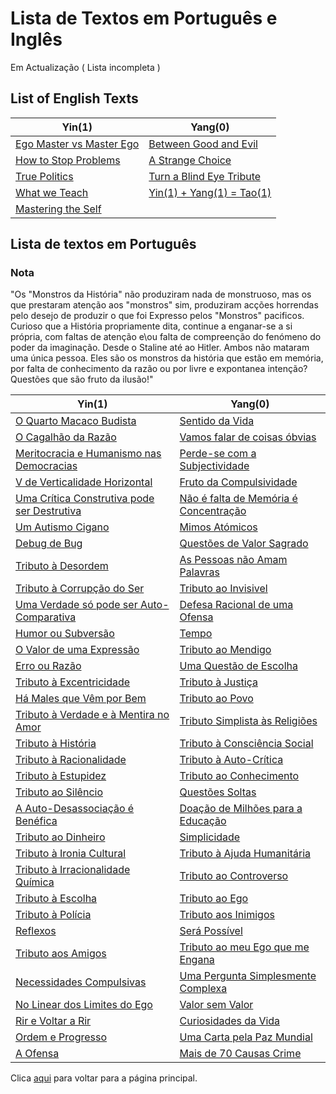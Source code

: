 # Lista de Textos em Português e Inglês

Em Actualização ( Lista incompleta )

## List of English Texts

Yin(1) | Yang(0)
--- | ---
[Ego Master vs Master Ego](./en/EgoMasters.md) | [Between Good and Evil](./en/Between_Good_Evil.md)
[How to Stop Problems](./en/Stop_Problems.md) | [A Strange Choice](./en/Strange_Choice.md)
[True Politics](./en/True_Politics.md) | [Turn a Blind Eye Tribute](./en/Turn_Eyes_Blind.md)
[What we Teach](./en/What_We_Teadch.md) | [Yin(1) + Yang(1) = Tao(1)](./en/Yin_Yang_Tao.md)
[Mastering the Self](./en/Mastering_the_Self.md) | 

## Lista de textos em Português
### Nota 
"Os "Monstros da História" não produziram nada de monstruoso, mas os que prestaram atenção aos "monstros" sim, produziram acções horrendas pelo desejo de produzir o que foi Expresso pelos "Monstros" pacificos. Curioso que a História propriamente dita, continue a enganar-se a si própria, com faltas de atenção e\ou falta de compreenção do fenómeno do poder da imaginação. Desde o Staline até ao Hitler. Ambos não mataram uma única pessoa. Eles são os monstros da história que estão em memória, por falta de conhecimento da razão ou por livre e expontanea intenção? Questões que são fruto da ilusão!"

Yin(1) | Yang(0)
--- | ---
[O Quarto Macaco Budista](./pt/O_4_Macaco_Budista.md) | [Sentido da Vida](./pt/Sentido_da_Vida.md)
[O Cagalhão da Razão](./pt/O_Cagalhão_Da_Razão.md) |  [Vamos falar de coisas óbvias](./pt/Vamos_falar_de_coisas_obvias.md)
[Meritocracia e Humanismo nas Democracias](./pt/Meritocracia_e_Humanismo_na_Democracia.md) |  [Perde-se com a Subjectividade](./pt/Perde-se_com_a_subjectividade.md)
[V de Verticalidade Horizontal](./pt/V_de_verticalidade_horizontal.md) |  [Fruto da Compulsividade](./pt/Fruto_da_Compulsividade.md)
[Uma Crítica Construtiva pode ser Destrutiva](./pt/Critica_construtiva_destrutiva.md) |  [Não é falta de Memória é Concentração](./pt/Falta_de_Memoria.md)
[Um Autismo Cigano](./pt/Autismo_Cigano.md) |  [Mimos Atómicos](./pt/Mimos_Atomicos.md)
[Debug de Bug](./pt/Debug_the_Bug.md) | [Questões de Valor Sagrado](./pt/Questoes_de_valor_sagrado.md)
[Tributo à Desordem](./pt/Tributo_a_Desordem.md) | [As Pessoas não Amam Palavras](./pt/Pessoas_nao_amam_palavras.md)
[Tributo à Corrupção do Ser](./pt/Corrupcao_do_ser.md) | [Tributo ao Invisivel](./pt/Tributo_ao_Invisivel.md)
[Uma Verdade só pode ser Auto-Comparativa](./pt/Verdade_auto_comparativa.md) | [Defesa Racional de uma Ofensa](./pt/Defesa_Racional_Ofensa.md)
[Humor ou Subversão](./pt/Humor_Subversao.md) | [Tempo](./pt/Tempo.md)
[O Valor de uma Expressão](./pt/Valor_Expressao.md) |  [Tributo ao Mendigo](./pt/Mendigar.md)
[Erro ou Razão](./pt/Erro_ou_Razao.md) |  [Uma Questão de Escolha](./pt/Questao_de_Escolha.md)
[Tributo à Excentricidade](./pt/Excentricidade.md) |  [Tributo à Justiça](./pt/Justica.md)
[Há Males que Vêm por Bem](./pt/Males_Bem.md) |  [Tributo ao Povo](./pt/Povo.md)
[Tributo à Verdade e à Mentira no Amor](./pt/Verdade_Mentira_Amor.md) | [Tributo Simplista às Religiões](./pt/Religiao.md)
[Tributo à História](./pt/Historia.md) |  [Tributo à Consciência Social](./pt/Consciencia_Social.md)
[Tributo à Racionalidade](./pt/Racionalidade.md) |  [Tributo à Auto-Crítica](./pt/Auto_Critica.md)
[Tributo à Estupidez](./pt/Estupidez.md) |  [Tributo ao Conhecimento](./pt/Conhecimento.md)
[Tributo ao Silêncio](./pt/Silencio.md) | [Questões Soltas](./pt/Questoes_Soltas.md)
[A Auto-Desassociação é Benéfica](./pt/Desassocia.md) |  [Doação de Milhões para a Educação](./pt/Milhoes_Educa.md)
[Tributo ao Dinheiro](./pt/Dinheiro.md) |  [Simplicidade](./pt/Simplicidade.md)
[Tributo à Ironia Cultural](./pt/Ironia_Cultural.md) |  [Tributo à Ajuda Humanitária](./pt/Ajuda_Humanitaria.md)
[Tributo à Irracionalidade Química](./pt/Irracionalidade_Quimica.md) |  [Tributo ao Controverso](./pt/Controverso.md)
[Tributo à Escolha](./pt/Escolha.md) |  [Tributo ao Ego](./pt/Ego.md)
[Tributo à Polícia](./pt/Policia.md) |  [Tributo aos Inimigos](./pt/Inimigos.md)
[Reflexos](./pt/Reflexos.md) |  [Será Possível](./pt/Possivel.md)
[Tributo aos Amigos](./pt/Amigos.md) | [Tributo ao meu Ego que me Engana](./pt/Engana_Ego.md)
[Necessidades Compulsivas](./pt/Necessidades.md) | [Uma Pergunta Simplesmente Complexa](./pt/Pergunta_Complexa.md)
[No Linear dos Limites do Ego](./pt/Limites_Ego.md) | [Valor sem Valor](./pt/Valor_sem_Valor.md)
[Rir e Voltar a Rir](./pt/Rir.md) | [Curiosidades da Vida](./pt/Curiosidade_Vida.md)
[Ordem e Progresso](./pt/Ordem_Progresso.md) | [Uma Carta pela Paz Mundial](./pt/Carta_Paz_Mundial.md)
[A Ofensa](./pt/A_Ofensa.md) | [Mais de 70 Causas Crime](./70_Causas_Crime.md)

Clica [aqui](../README.md) para voltar para a página principal.
